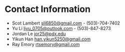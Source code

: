 # Contact Information
 * Scot Lambert sll6850@gmail.com - (503)-704-7402
 * Yu Li liyu_0705@outlook.com - (503)-847-8273
 * Jordan Le jor25@pdx.edu
 * Yikun Han han.yikun5250@gmail.com
 * Ray Emory rtsemory@gmail.com
